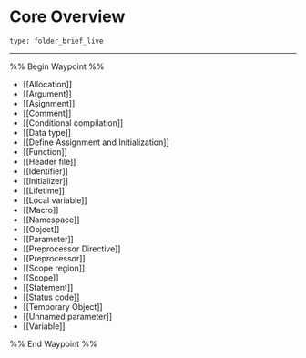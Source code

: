 # Core Overview
 
```ccard
type: folder_brief_live
```
 
---

%% Begin Waypoint %%
- [[Allocation]]
- [[Argument]]
- [[Asignment]]
- [[Comment]]
- [[Conditional compilation]]
- [[Data type]]
- [[Define Assignment and Initialization]]
- [[Function]]
- [[Header file]]
- [[Identifier]]
- [[Initializer]]
- [[Lifetime]]
- [[Local variable]]
- [[Macro]]
- [[Namespace]]
- [[Object]]
- [[Parameter]]
- [[Preprocessor Directive]]
- [[Preprocessor]]
- [[Scope region]]
- [[Scope]]
- [[Statement]]
- [[Status code]]
- [[Temporary Object]]
- [[Unnamed parameter]]
- [[Variable]]

%% End Waypoint %%